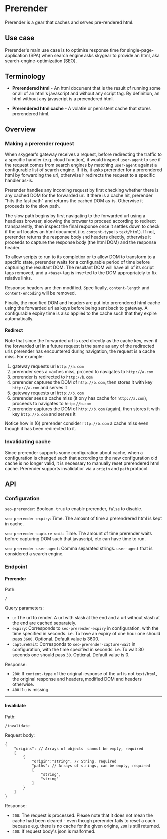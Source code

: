 # Prerender

Prerender is a gear that caches and serves pre-rendered html.

## Use case

Prerender's main use case is to optimize response time for single-page-application (SPA) when search engine asks skygear to provide an html, aka search-engine-optimization (SEO).

## Terminology

- **Prerendered html** - An html document that is the result of running some or all of an html's javascript and without any script tag. By definition, an html without any javascript is a prerendered html.

- **Prerendered html cache** - A volatile or persistent cache that stores prerendered html.

## Overview

### Making a prerender request

When skygear's gateway receives a request, before redirecting the traffic to a specific handler (e.g. cloud function), it would inspect `user-agent` to see if the request comes from search engines by matching `user-agent` against a configurable list of search engine. If it is, it asks prerender for a prerendered html by forwarding the url, otherwise it redirects the request to a specific handler as-is.

Prerender handles any incoming request by first checking whether there is any cached DOM for the forwarded url. It there is a cache hit, prerender "hits the fast path" and returns the cached DOM as-is. Otherwise it proceeds to the slow path.
    
The slow path begins by first navigating to the forwarded url using a headless browser, aloowing the browser to proceed according to redirect transparently, then inspect the final response once it settles down to check if the url locates an html document (i.e. `content-type` is `text/html`). If not, prerender returns the response body and headers directly, otherwise it proceeds to capture the response body (the html DOM) and the response header.

To allow scripts to run to its completion or to allow DOM to transform to a specific state, prerender waits for a configurable period of time before capturing the resultant DOM. The resultant DOM will have all of its script tags removed, and a `<base>` tag is inserted to the DOM appropriately to fix relative links.

Response headers are then modified. Specifically, `content-length` and `content-encoding` will be removed.

Finally, the modified DOM and headers are put into prerendered html cache using the forwarded url as keys before being sent back to gateway. A configurable expiry time is also applied to the cache such that they expire automatically.

#### Redirect

Note that since the forwarded url is used directly as the cache key, even if the forwarded url in a future request is the same as any of the redirected urls prerender has encountered during navigation, the request is a cache miss. For example:

1. gateway requests url `http://a.com`
2. prerender sees a caches miss, proceed to navigates to `http://a.com`
3. prerender is redirected to `http://b.com`
4. prerender captures the DOM of `http://b.com`, then stores it with key `http://a.com` and serves it
5. gateway requests url `http://b.com`
6. prerender sees a cache miss (it only has cache for `http://a.com`), proceeds to navigates to `http://b.com`
7. prerender captures the DOM of `http://b.com` (again), then stores it with key `http://b.com` and serves it

Notice how in (6) prerender consider `http://b.com` a cache miss even though it has been redirected to it.

### Invalidating cache

Since prerender supports some configuration about cache, when a configuration is changed such that according to the new configuration old cache is no longer valid, it is necessary to manually reset prerendered html cache. Prerender supports invalidation via a `origin` and `path` protocol.

## API

### Configuration

`seo-prerender`: Boolean. `true` to enable prerender, `false` to disable.

`seo-prerender-expiry`: Time. The amount of time a prerendrered html is kept in cache.

`seo-prerender-capture-wait`: Time. The amount of time prerender waits before capturing DOM such that javascript, etc can have time to run.

`seo-prerender-user-agent`: Comma separated strings. `user-agent` that is considered a search engine.

### Endpoint

#### Prerender

Path:

`/`

Query parameters:

- `u`: The url to render. A url with slash at the end and a url without slash at the end are cached separately.
- `expiry`: Corresponds to `seo-prerender-expiry` in configuration, with the time specified in seconds. i.e. To have an expiry of one hour one should pass `3600`. Optional. Default value is 3600.
- `captureWait`: Corresponds to `seo-prerender-capture-wait` in configuration, with the time specified in seconds. i.e. To wait 30 seconds one should pass `30`. Optional. Default value is 0.

Response:

- `200`: If `content-type` of the original response of the url is not `text/html`, the original response and headers, modified DOM and headers otherwise.
- `400` If `u` is missing.

---
#### Invalidate

Path:

`/invalidate`

Request body:
```
{
    "origins": // Arrays of objects, cannot be empty, required
    [
        {
            "origin":"string", // String, required
            "paths": // Arrays of strings, can be empty, required
            [
                "string",
                "string"
            ]
        }
    ]
}
```
Response:
- `200`: The request is processed. Please note that it does not mean the cache had been cleared - even though prerender fails to reset a cach because e.g. there is no cache for the given origins, `200` is still returned.
- `400`: If request body's json is malformed.